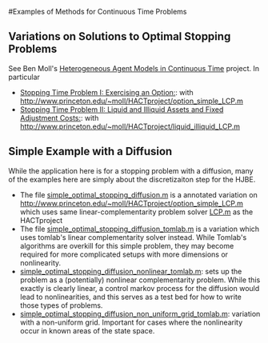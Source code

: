 #Examples of Methods for Continuous Time Problems

## Variations on Solutions to Optimal Stopping Problems
See Ben Moll's [Heterogeneous Agent Models in Continuous Time](http://www.princeton.edu/~moll/HACTproject.htm) project.  In particular
* [Stopping Time Problem I: Exercising an Option:](http://www.princeton.edu/~moll/HACTproject/option_simple.pdf): with http://www.princeton.edu/~moll/HACTproject/option_simple_LCP.m
* [Stopping Time Problem II: Liquid and Illiquid Assets and Fixed Adjustment Costs:](http://www.princeton.edu/~moll/HACTproject/liquid_illiquid_numerical.pdf): with http://www.princeton.edu/~moll/HACTproject/liquid_illiquid_LCP.m

## Simple Example with a Diffusion
While the application here is for a stopping problem with a diffusion, many of the examples here are simply about the discretizaiton step for the HJBE.
* The file [simple_optimal_stopping_diffusion.m](./matlab/simple_optimal_stopping_diffusion.m) is a annotated variation on http://www.princeton.edu/~moll/HACTproject/option_simple_LCP.m which uses same linear-complementarity problem solver [LCP.m](./LCP.m) as the HACTproject
* The file [simple_optimal_stopping_diffusion_tomlab.m](./matlab/simple_optimal_stopping_diffusion_tomlab.m) is a variation which uses tomlab's linear complementarity solver instead.   While Tomlab's algorithms are overkill for this simple problem, they may become required for more complicated setups with more dimensions or nonlinearity.
* [simple_optimal_stopping_diffusion_nonlinear_tomlab.m](./matlab/simple_optimal_stopping_diffusion_tomlab.m): sets up the problem as a (potentially) nonlinear complementarity problem.  While this exactly is clearly linear, a control markov process for the diffusion would lead to nonlinearities, and this serves as a test bed for how to write those types of problems.
* [simple_optimal_stopping_diffusion_non_uniform_grid_tomlab.m](./matlab/simple_optimal_stopping_diffusion_non_uniform_grid_tomlab.m): variation with a non-uniform grid.  Important for cases where the nonlinearity occur in known areas of the state space.
